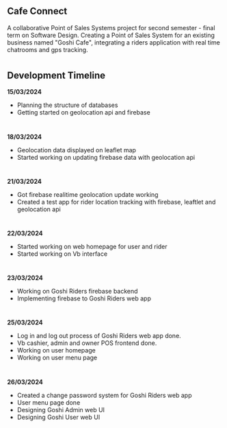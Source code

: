 ## Cafe Connect
A collaborative Point of Sales Systems project for second semester - final term on Software Design. Creating a Point of Sales System for an existing business named "Goshi Cafe", integrating a riders application with real time chatrooms and gps tracking.
#
## Development Timeline
**15/03/2024**
- Planning the structure of databases
- Getting started on geolocation api and firebase
#
**18/03/2024**
- Geolocation data displayed on leaflet map
- Started working on updating firebase data with geolocation api
#
**21/03/2024**
- Got firebase realitime geolocation update working
- Created a test app for rider location tracking with firebase, leaftlet and geolocation api
#
**22/03/2024**
- Started working on web homepage for user and rider
- Started working on Vb interface
#
**23/03/2024**
- Working on Goshi Riders firebase backend
- Implementing firebase to Goshi Riders web app
#
**25/03/2024**
- Log in and log out process of Goshi Riders web app done.
- Vb cashier, admin and owner POS frontend done.
- Working on user homepage
- Working on user menu page
#
**26/03/2024**
- Created a change password system for Goshi Riders web app
- User menu page done
- Designing Goshi Admin web UI
- Designing Goshi User web UI
#
